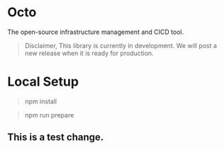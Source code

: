 # Octo
The open-source infrastructure management and CICD tool.

> Disclaimer,
> This library is currently in development.
> We will post a new release when it is ready for production. 

# Local Setup
> npm install

> npm run prepare

## This is a test change.
